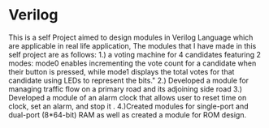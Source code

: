 # Verilog
This is a self Project aimed to design modules in Verilog Language which are applicable in real life application, The modules that I have made in this self project are as follows:
1.) a voting machine for 4 candidates featuring 2 modes: mode0 enables incrementing the vote count for a candidate when their button is pressed, while mode1 displays the total votes for that candidate using LEDs to represent the bits."
2.) Developed a module for managing traffic flow on a primary road and its adjoining side road
3.) Developed a module of an alarm clock that allows user to reset time on clock, set an alarm, and stop it .
4.)Created modules for single-port and dual-port (8*64-bit) RAM as well as created a module for ROM design.
